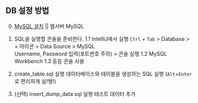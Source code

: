 ## DB 설정 방법

0. [MySQL 설치](https://dev.mysql.com/downloads/file/?id=473605) || 웹서버 MySQL
1. SQL을 실행할 콘솔을 준비한다.
1.1 IntelliJ에서 실행
`Ctrl` + `Tab` > Database > + 아이콘 > Data Source > MySQL  
Username, Password 입력(포트번호 주의) > 콘솔 실행
1.2 MySQL Workbench
1.3 등등 콘솔 사용

2. create_table.sql 실행
  데이터베이스와 테이블을 생성하는 SQL 실행 (`Alt`+`Enter`로 편리하게 실!행!)

3. (선택) insert_dump_data.sql 실행
테스트 데이터 추가